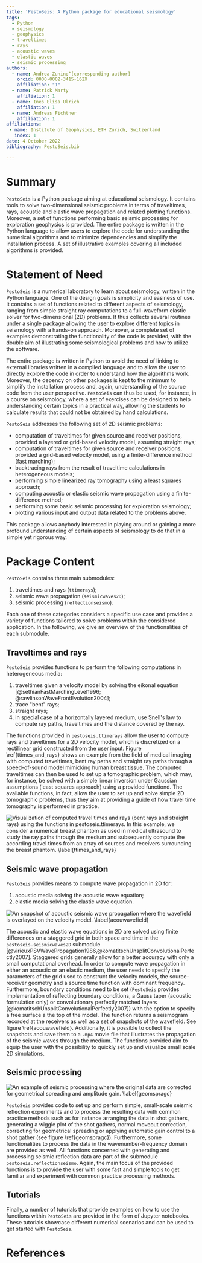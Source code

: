 ```yaml
---
title: 'PestoSeis: A Python package for educational seismology'
tags:
  - Python
  - seismology
  - geophysics
  - traveltimes
  - rays
  - acoustic waves
  - elastic waves
  - seismic processing
authors:
  - name: Andrea Zunino^[corresponding author]
    orcid: 0000-0002-3415-162X
    affiliation: "1"
  - name: Patrick Marty
    affiliation: 1
  - name: Ines Elisa Ulrich
    affiliation: 1
  - name: Andreas Fichtner
    affiliation: 1 
affiliations:
 - name: Institute of Geophysics, ETH Zurich, Switzerland
   index: 1
date: 4 October 2022
bibliography: PestoSeis.bib

---
```


# Summary
`PestoSeis` is a Python package aiming at educational seismology. It contains tools to solve two-dimensional seismic problems in terms of traveltimes, rays, acoustic and elastic wave propagation and related plotting functions. Moreover, a set of functions performing basic seismic processing for exploration geophysics is provided. The entire package is written in the Python language to allow users to explore the code for understanding the numerical algorithms and to minimize dependencies and simplify the installation process. A set of illustrative examples covering all included algorithms is provided.


# Statement of Need

`PestoSeis` is a numerical laboratory to learn about seismology, written in the Python language. One of the design goals is simplicity and easiness of use. It contains a set of functions related to different aspects of seismology, ranging from simple straight ray computations to a full-waveform elastic solver for two-dimensional (2D) problems. It thus collects several routines under a single package allowing the user to explore different topics in seismology with a hands-on approach. Moreover, a complete set of examples demonstrating the functionality of the code is provided, with the double aim of illustrating some seismological problems and how to utilize the software.

The entire package is written in Python to avoid the need of linking to external libraries written in a compiled language and to allow the user to directly explore the code in order to understand how the algorithms work. Moreover, the depency on other packages is kept to the minimum to simplify the installation process and, again, understanding of the source code from the user perspective.
`PestoSeis` can thus be used, for instance, in a course on seismology, where a set of exercises can be designed to help understanding certain topics in a practical way, allowing the students to calculate results that could not be obtained by hand calculations.

`PestoSeis` addresses the following set of 2D seismic problems:
- computation of traveltimes for given source and receiver positions, provided a layered or grid-based velocity model, assuming straight rays;
- computation of traveltimes for given source and receiver positions, provided a grid-based velocity model, using a finite-difference method (fast marching);
- backtracing rays from the result of traveltime calculations in heterogeneous models;
- performing simple linearized ray tomography using a least squares approach;
- computing acoustic or elastic seismic wave propagation using a finite-difference method;
- performing some basic seismic processing for exploration seismology;
- plotting various input and output data related to the problems above.

This package allows anybody interested in playing around or gaining a more profound understanding of certain aspects of seismology to do that in a simple yet rigorous way. 

# Package Content

`PestoSeis` contains three main submodules:

1. traveltimes and rays (`ttimerays`);
2. seismic wave propagation (`seismicwaves2D`);
3. seismic processing (`reflectionseismo`).

Each one of these categories considers a specific use case and provides a variety of functions tailored to solve problems within the considered application. In the following, we give an overview of the functionalities of each submodule.

## Traveltimes and rays

`PestoSeis` provides functions to perform the following computations in heterogeneous media:

1. traveltimes given a velocity model by solving the eikonal equation [@sethianFastMarchingLevel1996; @rawlinsonWaveFrontEvolution2004]; 
2. trace "bent" rays;
3. straight rays;
4. in special case of a horizontally layered medium, use Snell's law to compute ray paths, traveltimes and the distance covered by the ray.
 
The functions provided in `pestoseis.ttimerays` allow the user to compute rays and traveltimes for a 2D velocity model, which is discretized on a rectilinear grid constructed from the user input. Figure \ref{ttimes_and_rays} shows an example from the field of medical imaging with computed traveltimes, bent ray paths and straight ray paths through a speed-of-sound model mimicking human breast tissue. The computed traveltimes can then be used to set up a tomographic problem, which may, for instance, be solved with a simple linear inversion under Gaussian assumptions (least squares approach) using a provided functiond. The available functions, in fact, allow the user to set up and solve simple 2D tomographic problems, thus they aim at providing a guide of how travel time tomography is performed in practice. 

![Visualization of computed travel times and rays (bent rays and straight rays) using the functions in `pestoseis.ttimerays`. In this example, we consider a numerical breast phantom as used in medical ultrasound to study the ray paths through the medium and subsequently compute the according travel times from an array of sources and receivers surrounding the breast phantom. \label{ttimes_and_rays}](figs/tutorial04_results.png)


## Seismic wave propagation

`PestoSeis` provides means to compute wave propagation in 2D for:

1. acoustic media solving the acoustic wave equation;
2. elastic media solving the elastic wave equation.

![An snapshot of acoustic seismic wave propagation where the wavefield is overlayed on the velocity model. \label{acouwavefield}](figs/acouwavefield1.png)

The acoustic and elastic wave equations in 2D are solved using finite differences on a staggered grid in both space and time in the `pestoseis.seismicwaves2D` submodule [@virieuxPSVWavePropagation1986,@komatitschUnsplitConvolutionalPerfectly2007]. Staggered grids generally allow for a better accuracy with only a small computational overhead. In order to compute wave propagation in either an acoustic or an elastic medium, the user needs to specify the parameters of the grid used to construct the velocity models, the source-receiver geometry and a source time function with dominant frequency. Furthermore, boundary conditions need to be set (`PestoSeis` provides implementation of reflecting boundary conditions, a Gauss taper (acoustic formulation only) or convolutionary perfectly matched layers [@komatitschUnsplitConvolutionalPerfectly2007]) with the option to specify a free surface a the top of the model. The function returns a seismogram recorded at the receivers as well as a set of snapshots of the wavefield. See figure \ref{acouwavefield}. Additionally, it is possible to collect the snapshots and save them to a `.mp4` movie file that illustrates the propagation of the seismic waves through the medium. The functions provided aim to equip the user with the possibility to quickly set up and visualize small scale 2D simulations.

## Seismic processing
 
![An example of seismic processing where the original data are corrected for geometrical spreading and amplitude gain. \label{geomspragc}](figs/geomspreagc.png)

`PestoSeis` provides code to set up and perform simple, small-scale seismic reflection experiments and to process the resulting data with common practice methods such as for instance arranging the data in shot gathers, generating a wiggle plot of the shot gathers, normal moveout correction, correcting for geometrical spreading or applying automatic gain control to a shot gather (see figure \ref{geomspragc}). Furthermore, some functionalities to process the data in the wavenumber-frequency domain are provided as well. All functions concerned with generating and processing seismic reflection data are part of the submodule `pestoseis.reflectionseismo`. Again, the main focus of the provided functions is to provide the user with some fast and simple tools to get familiar and experiment with common practice processing methods. 

## Tutorials

Finally, a number of tutorials that provide examples on how to use the functions within `PestoSeis` are provided in the form of Jupyter notebooks. These tutorials showcase different numerical scenarios and can be used to get started with `PestoSeis`.  



# References




